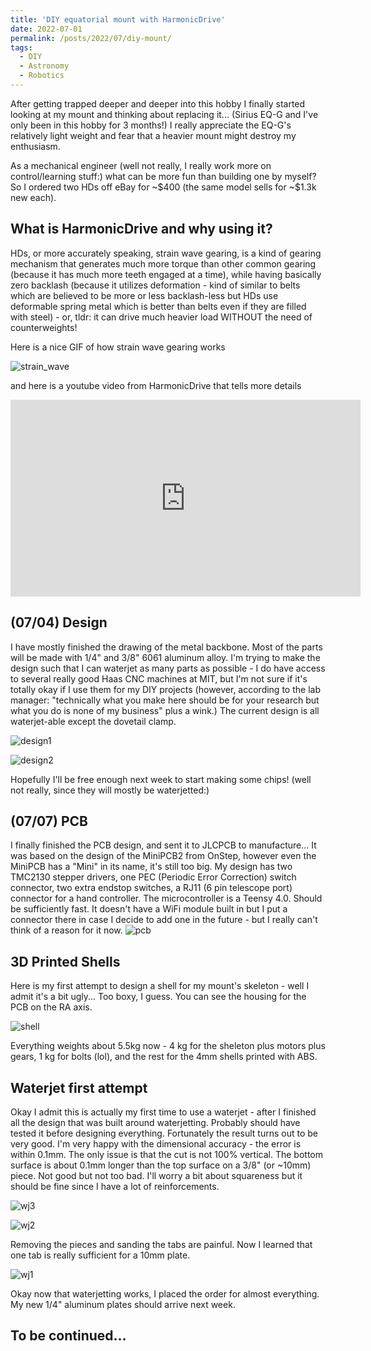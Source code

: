 ```yaml
---
title: 'DIY equatorial mount with HarmonicDrive'
date: 2022-07-01
permalink: /posts/2022/07/diy-mount/
tags:
  - DIY
  - Astronomy
  - Robotics
---
```


After getting trapped deeper and deeper into this hobby I finally started looking at my mount and thinking about replacing it... (Sirius EQ-G and I've only been in this hobby for 3 months!) I really appreciate the EQ-G's relatively light weight and fear that a heavier mount might destroy my enthusiasm.

As a mechanical engineer (well not really, I really work more on control/learning stuff:) what can be more fun than building one by myself? So I ordered two HDs off eBay for ~\$400 (the same model sells for ~\$1.3k new each). 

## What is HarmonicDrive and why using it?

HDs, or more accurately speaking, strain wave gearing, is a kind of gearing mechanism that generates much more torque than other common gearing (because it has much more teeth engaged at a time), while having basically zero backlash (because it utilizes deformation - kind of similar to belts which are believed to be more or less backlash-less but HDs use deformable spring metal which is better than belts even if they are filled with steel) - or, tldr: it can drive much heavier load WITHOUT the need of counterweights! 

Here is a nice GIF of how strain wave gearing works

![strain_wave](https://upload.wikimedia.org/wikipedia/commons/thumb/2/21/HarmonicDriveAni.gif/240px-HarmonicDriveAni.gif)

and here is a youtube video from HarmonicDrive that tells more details

<iframe width="560" height="315" src="https://www.youtube.com/embed/nj1vO3cP7ug" title="YouTube video player" frameborder="0" allow="accelerometer; autoplay; clipboard-write; encrypted-media; gyroscope; picture-in-picture" allowfullscreen></iframe>

## (07/04) Design

I have mostly finished the drawing of the metal backbone.
Most of the parts will be made with 1/4" and 3/8" 6061 aluminum alloy.
I'm trying to make the design such that I can waterjet as many parts as possible - I do have access to several really good Haas CNC machines at MIT, but I'm not sure if it's totally okay if I use them for my DIY projects (however, according to the lab manager: "technically what you make here should be for your research but what you do is none of my business" plus a wink.)
The current design is all waterjet-able except the dovetail clamp.

![design1](/images/hdmount/design1.jpeg)

![design2](/images/hdmount/design2.jpeg)

Hopefully I'll be free enough next week to start making some chips! (well not really, since they will mostly be waterjetted:)

## (07/07) PCB

I finally finished the PCB design, and sent it to JLCPCB to manufacture... 
It was based on the design of the MiniPCB2 from OnStep, however even the MiniPCB has a "Mini" in its name, it's still too big.
My design has two TMC2130 stepper drivers, one PEC (Periodic Error Correction) switch connector, two extra endstop switches, a RJ11 (6 pin telescope port) connector for a hand controller.
The microcontroller is a Teensy 4.0.
Should be sufficiently fast.
It doesn't have a WiFi module built in but I put a connector there in case I decide to add one in the future - but I really can't think of a reason for it now.
![pcb](/images/hdmount/pcb.PNG)

## 3D Printed Shells

Here is my first attempt to design a shell for my mount's skeleton - well I admit it's a bit ugly...
Too boxy, I guess.
You can see the housing for the PCB on the RA axis.

![shell](/images/hdmount/shell.jpg)

Everything weights about 5.5kg now - 4 kg for the sheleton plus motors plus gears, 1 kg for bolts (lol), and the rest for the 4mm shells printed with ABS.

## Waterjet first attempt

Okay I admit this is actually my first time to use a waterjet - after I finished all the design that was built around waterjetting. 
Probably should have tested it before designing everything.
Fortunately the result turns out to be very good.
I'm very happy with the dimensional accuracy - the error is within 0.1mm.
The only issue is that the cut is not 100% vertical.
The bottom surface is about 0.1mm longer than the top surface on a 3/8" (or ~10mm) piece.
Not good but not too bad. 
I'll worry a bit about squareness but it should be fine since I have a lot of reinforcements.

![wj3](/images/hdmount/waterjet3.jpeg)

![wj2](/images/hdmount/waterjet2.jpeg)

Removing the pieces and sanding the tabs are painful.
Now I learned that one tab is really sufficient for a 10mm plate. 

![wj1](/images/hdmount/waterjet1.jpeg)

Okay now that waterjetting works, I placed the order for almost everything.
My new 1/4" aluminum plates should arrive next week.


## To be continued...